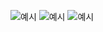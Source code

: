 ![예시](https://github.com/500beckwon/ios-saangn/tree/master/Example/example1.png)
![예시](https://github.com/500beckwon/ios-saangn/tree/master/Example/example2.png)
![예시](https://github.com/500beckwon/ios-saangn/tree/master/Example/example2.png)
